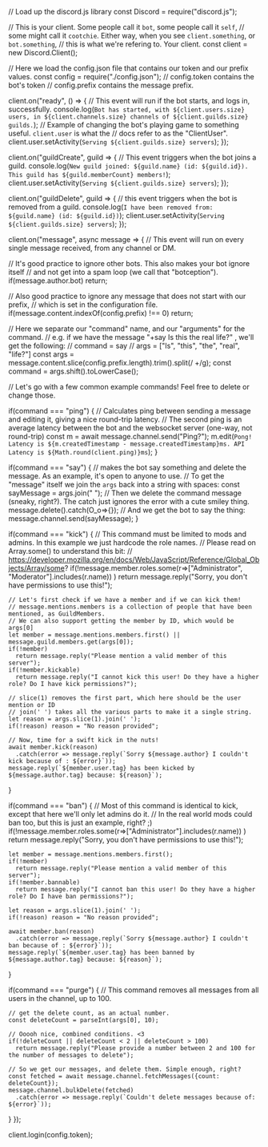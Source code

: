 // Load up the discord.js library
const Discord = require("discord.js");

// This is your client. Some people call it `bot`, some people call it `self`, 
// some might call it `cootchie`. Either way, when you see `client.something`, or `bot.something`,
// this is what we're refering to. Your client.
const client = new Discord.Client();

// Here we load the config.json file that contains our token and our prefix values. 
const config = require("./config.json");
// config.token contains the bot's token
// config.prefix contains the message prefix.

client.on("ready", () => {
  // This event will run if the bot starts, and logs in, successfully.
  console.log(`Bot has started, with ${client.users.size} users, in ${client.channels.size} channels of ${client.guilds.size} guilds.`); 
  // Example of changing the bot's playing game to something useful. `client.user` is what the
  // docs refer to as the "ClientUser".
  client.user.setActivity(`Serving ${client.guilds.size} servers`);
});

client.on("guildCreate", guild => {
  // This event triggers when the bot joins a guild.
  console.log(`New guild joined: ${guild.name} (id: ${guild.id}). This guild has ${guild.memberCount} members!`);
  client.user.setActivity(`Serving ${client.guilds.size} servers`);
});

client.on("guildDelete", guild => {
  // this event triggers when the bot is removed from a guild.
  console.log(`I have been removed from: ${guild.name} (id: ${guild.id})`);
  client.user.setActivity(`Serving ${client.guilds.size} servers`);
});


client.on("message", async message => {
  // This event will run on every single message received, from any channel or DM.
  
  // It's good practice to ignore other bots. This also makes your bot ignore itself
  // and not get into a spam loop (we call that "botception").
  if(message.author.bot) return;
  
  // Also good practice to ignore any message that does not start with our prefix, 
  // which is set in the configuration file.
  if(message.content.indexOf(config.prefix) !== 0) return;
  
  // Here we separate our "command" name, and our "arguments" for the command. 
  // e.g. if we have the message "+say Is this the real life?" , we'll get the following:
  // command = say
  // args = ["Is", "this", "the", "real", "life?"]
  const args = message.content.slice(config.prefix.length).trim().split(/ +/g);
  const command = args.shift().toLowerCase();
  
  // Let's go with a few common example commands! Feel free to delete or change those.
  
  if(command === "ping") {
    // Calculates ping between sending a message and editing it, giving a nice round-trip latency.
    // The second ping is an average latency between the bot and the websocket server (one-way, not round-trip)
    const m = await message.channel.send("Ping?");
    m.edit(`Pong! Latency is ${m.createdTimestamp - message.createdTimestamp}ms. API Latency is ${Math.round(client.ping)}ms`);
  }
  
  if(command === "say") {
    // makes the bot say something and delete the message. As an example, it's open to anyone to use. 
    // To get the "message" itself we join the `args` back into a string with spaces: 
    const sayMessage = args.join(" ");
    // Then we delete the command message (sneaky, right?). The catch just ignores the error with a cute smiley thing.
    message.delete().catch(O_o=>{}); 
    // And we get the bot to say the thing: 
    message.channel.send(sayMessage);
  }
  
  if(command === "kick") {
    // This command must be limited to mods and admins. In this example we just hardcode the role names.
    // Please read on Array.some() to understand this bit: 
    // https://developer.mozilla.org/en/docs/Web/JavaScript/Reference/Global_Objects/Array/some?
    if(!message.member.roles.some(r=>["Administrator", "Moderator"].includes(r.name)) )
      return message.reply("Sorry, you don't have permissions to use this!");
    
    // Let's first check if we have a member and if we can kick them!
    // message.mentions.members is a collection of people that have been mentioned, as GuildMembers.
    // We can also support getting the member by ID, which would be args[0]
    let member = message.mentions.members.first() || message.guild.members.get(args[0]);
    if(!member)
      return message.reply("Please mention a valid member of this server");
    if(!member.kickable) 
      return message.reply("I cannot kick this user! Do they have a higher role? Do I have kick permissions?");
    
    // slice(1) removes the first part, which here should be the user mention or ID
    // join(' ') takes all the various parts to make it a single string.
    let reason = args.slice(1).join(' ');
    if(!reason) reason = "No reason provided";
    
    // Now, time for a swift kick in the nuts!
    await member.kick(reason)
      .catch(error => message.reply(`Sorry ${message.author} I couldn't kick because of : ${error}`));
    message.reply(`${member.user.tag} has been kicked by ${message.author.tag} because: ${reason}`);

  }
  
  if(command === "ban") {
    // Most of this command is identical to kick, except that here we'll only let admins do it.
    // In the real world mods could ban too, but this is just an example, right? ;)
    if(!message.member.roles.some(r=>["Administrator"].includes(r.name)) )
      return message.reply("Sorry, you don't have permissions to use this!");
    
    let member = message.mentions.members.first();
    if(!member)
      return message.reply("Please mention a valid member of this server");
    if(!member.bannable) 
      return message.reply("I cannot ban this user! Do they have a higher role? Do I have ban permissions?");

    let reason = args.slice(1).join(' ');
    if(!reason) reason = "No reason provided";
    
    await member.ban(reason)
      .catch(error => message.reply(`Sorry ${message.author} I couldn't ban because of : ${error}`));
    message.reply(`${member.user.tag} has been banned by ${message.author.tag} because: ${reason}`);
  }
  
  if(command === "purge") {
    // This command removes all messages from all users in the channel, up to 100.
    
    // get the delete count, as an actual number.
    const deleteCount = parseInt(args[0], 10);
    
    // Ooooh nice, combined conditions. <3
    if(!deleteCount || deleteCount < 2 || deleteCount > 100)
      return message.reply("Please provide a number between 2 and 100 for the number of messages to delete");
    
    // So we get our messages, and delete them. Simple enough, right?
    const fetched = await message.channel.fetchMessages({count: deleteCount});
    message.channel.bulkDelete(fetched)
      .catch(error => message.reply(`Couldn't delete messages because of: ${error}`));
  }
});

client.login(config.token);
